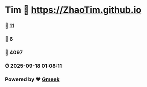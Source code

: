 # Tim :link: https://ZhaoTim.github.io 
### :page_facing_up: [11](https://ZhaoTim.github.io/tag.html) 
### :speech_balloon: 6 
### :hibiscus: 4097 
### :alarm_clock: 2025-09-18 01:08:11 
### Powered by :heart: [Gmeek](https://github.com/Meekdai/Gmeek)
